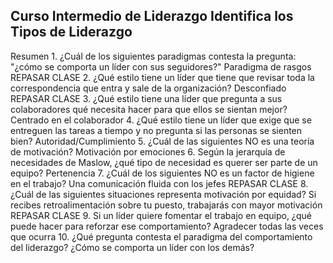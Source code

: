 ## Curso Intermedio de Liderazgo Identifica los Tipos de Liderazgo

Resumen
1.
¿Cuál de los siguientes paradigmas contesta la pregunta: "¿cómo se comporta un líder con sus seguidores?"
Paradigma de rasgos
REPASAR CLASE
2.
¿Qué estilo tiene un líder que tiene que revisar toda la correspondencia que entra y sale de la organización?
Desconfiado
REPASAR CLASE
3.
¿Qué estilo tiene una líder que pregunta a sus colaboradores qué necesita hacer para que ellos se sientan mejor?
Centrado en el colaborador
4.
¿Qué estilo tiene un líder que exige que se entreguen las tareas a tiempo y no pregunta si las personas se sienten bien?
Autoridad/Cumplimiento
5.
¿Cuál de las siguientes NO es una teoría de motivación?
Motivación por emociones
6.
Según la jerarquía de necesidades de Maslow, ¿qué tipo de necesidad es querer ser parte de un equipo?
Pertenencia
7.
¿Cuál de los siguientes NO es un factor de higiene en el trabajo?
Una comunicación fluida con los jefes
REPASAR CLASE
8.
¿Cuál de las siguientes situaciones representa motivación por equidad?
Si recibes retroalimentación sobre tu puesto, trabajarás con mayor motivación
REPASAR CLASE
9.
Si un líder quiere fomentar el trabajo en equipo, ¿qué puede hacer para reforzar ese comportamiento?
Agradecer todas las veces que ocurra
10.
¿Qué pregunta contesta el paradigma del comportamiento del liderazgo?
¿Cómo se comporta un líder con los demás?